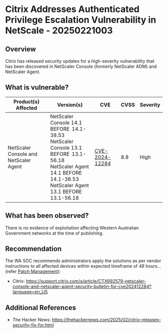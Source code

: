 # Citrix Addresses Authenticated Privilege Escalation Vulnerability in NetScale - 20250221003

## Overview

Citrix has released security updates for a high-severity vulnerability that has been discovered in NetScaler Console (formerly NetScaler ADM) and NetScaler Agent.

## What is vulnerable?

| Product(s) Affected                   | Version(s)                                                                                                                                                                       | CVE                                                               | CVSS | Severity |
| ------------------------------------- | -------------------------------------------------------------------------------------------------------------------------------------------------------------------------------- | ----------------------------------------------------------------- | ---- | -------- |
| NetScaler Console and NetScaler Agent | NetScaler Console 14.1 BEFORE  14.1-38.53 <br> NetScaler Console 13.1 BEFORE  13.1-56.18 <br> NetScaler Agent 14.1 BEFORE 14.1-38.53 <br> NetScaler Agent 13.1 BEFORE 13.1-56.18 | [CVE-2024-12284](https://nvd.nist.gov/vuln/detail/CVE-2024-12284) | 8.8  | High     |

## What has been observed?

There is no evidence of exploitation affecting Western Australian Government networks at the time of publishing.

## Recommendation

The WA SOC recommends administrators apply the solutions as per vendor instructions to all affected devices within expected timeframe of *48 hours...* (refer [Patch Management](../guidelines/patch-management.md)):

- Citrix: <https://support.citrix.com/s/article/CTX692579-netscaler-console-and-netscaler-agent-security-bulletin-for-cve202412284?language=en_US>

## Additional References

- The Hacker News: <https://thehackernews.com/2025/02/citrix-releases-security-fix-for.html>
